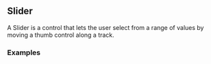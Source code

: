 ## Slider

A Slider is a control that lets the user select from a range of values by moving a thumb control along a track.

### Examples

